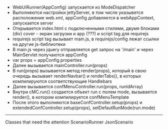 - WebUiRunner(AppConfig) запускается из ModeDispatcher
- Выполняются настройки jettyServer, в том числе указывется расположение web.xml, appConfig добавляется в webAppContext, запускается server
- Открывается index.html с подключенными стилями, двумя блоками (div) cover - экран загрузки и app (???) и script tag для requirejs
- requirejs script tag вызывает main.js, в requirejs/config лежат ссылки на другие js-библиотеки
- В main.js через jquery отправляется get запрос на '/main' и через MainServlet получаются appConfig
- var props = appConfig.properties
- Далее вызывается mainController.run(props)
- В run(props) вызывается метод render(props),
который в свою очередь вызывает renderNavbar() и
renderTabs(),
в которых компилируются соответствующие Handlebars
- Далее вызывается confMenuController.run(props, runIdArray)
- Внутри cMC.run() создается объект run c полем mode,
вызывается render(), в котором компилируется confMenuTemplate
- После этого выполняются baseConfController.setup(props) и
extendedConfController.setup(props), setDefautRunMode(run.mode)

***
Classes that need the attention
ScenarioRunner
JsonScenario